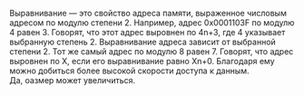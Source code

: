 Выравнивание — это свойство адреса памяти, выраженное числовым адресом по модулю степени 2. Например, адрес 0x0001103F по модулю 4 равен 3. Говорят, что этот адрес выровнен по 4n+3, где 4 указывает выбранную степень 2. Выравнивание адреса зависит от выбранной степени 2. Тот же самый адрес по модулю 8 равен 7. Говорят, что адрес выровнен по X, если его выравнивание равно Xn+0. Благодаря ему можно добиться более высокой скорости доступа к данным.  
Да, оазмер может увеличиться.
